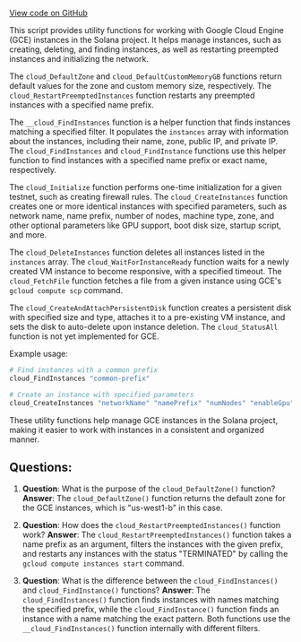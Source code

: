 [View code on GitHub](https://github.com/solana-labs/solana/blob/master/net/scripts/gce-provider.sh)

This script provides utility functions for working with Google Cloud Engine (GCE) instances in the Solana project. It helps manage instances, such as creating, deleting, and finding instances, as well as restarting preempted instances and initializing the network.

The `cloud_DefaultZone` and `cloud_DefaultCustomMemoryGB` functions return default values for the zone and custom memory size, respectively. The `cloud_RestartPreemptedInstances` function restarts any preempted instances with a specified name prefix.

The `__cloud_FindInstances` function is a helper function that finds instances matching a specified filter. It populates the `instances` array with information about the instances, including their name, zone, public IP, and private IP. The `cloud_FindInstances` and `cloud_FindInstance` functions use this helper function to find instances with a specified name prefix or exact name, respectively.

The `cloud_Initialize` function performs one-time initialization for a given testnet, such as creating firewall rules. The `cloud_CreateInstances` function creates one or more identical instances with specified parameters, such as network name, name prefix, number of nodes, machine type, zone, and other optional parameters like GPU support, boot disk size, startup script, and more.

The `cloud_DeleteInstances` function deletes all instances listed in the `instances` array. The `cloud_WaitForInstanceReady` function waits for a newly created VM instance to become responsive, with a specified timeout. The `cloud_FetchFile` function fetches a file from a given instance using GCE's `gcloud compute scp` command.

The `cloud_CreateAndAttachPersistentDisk` function creates a persistent disk with specified size and type, attaches it to a pre-existing VM instance, and sets the disk to auto-delete upon instance deletion. The `cloud_StatusAll` function is not yet implemented for GCE.

Example usage:

```bash
# Find instances with a common prefix
cloud_FindInstances "common-prefix"

# Create an instance with specified parameters
cloud_CreateInstances "networkName" "namePrefix" "numNodes" "enableGpu" "machineType" "zone" "bootDiskSize" "startupScript" "address" "bootDiskType" "additionalDiskSize" "preemptible"
```

These utility functions help manage GCE instances in the Solana project, making it easier to work with instances in a consistent and organized manner.
## Questions: 
 1. **Question**: What is the purpose of the `cloud_DefaultZone()` function?
   **Answer**: The `cloud_DefaultZone()` function returns the default zone for the GCE instances, which is "us-west1-b" in this case.

2. **Question**: How does the `cloud_RestartPreemptedInstances()` function work?
   **Answer**: The `cloud_RestartPreemptedInstances()` function takes a name prefix as an argument, filters the instances with the given prefix, and restarts any instances with the status "TERMINATED" by calling the `gcloud compute instances start` command.

3. **Question**: What is the difference between the `cloud_FindInstances()` and `cloud_FindInstance()` functions?
   **Answer**: The `cloud_FindInstances()` function finds instances with names matching the specified prefix, while the `cloud_FindInstance()` function finds an instance with a name matching the exact pattern. Both functions use the `__cloud_FindInstances()` function internally with different filters.